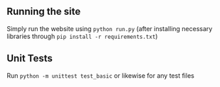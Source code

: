 ## Running the site
Simply run the website using `python run.py`
(after installing necessary libraries through `pip install -r requirements.txt`)

## Unit Tests
Run `python -m unittest test_basic` or likewise for any test files

